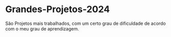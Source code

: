 # Grandes-Projetos-2024
São Projetos mais trabalhados, com um certo grau de dificuldade de acordo com o meu grau de aprendizagem.
